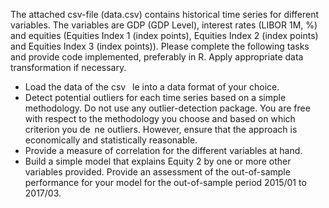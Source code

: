 The attached csv-file (data.csv) contains historical time series for different variables. The variables are GDP (GDP Level), interest rates (LIBOR 1M, %) and equities (Equities Index 1 (index points), Equities Index 2 (index points) and Equities Index 3 (index points)). Please complete the following tasks and provide code implemented, preferably in R. Apply appropriate data transformation if necessary.
- Load the data of the csv  le into a data format of your choice.
- Detect potential outliers for each time series based on a simple methodology. Do not use any outlier-detection package. You are free with respect to the methodology you choose and based on which criterion you de ne outliers. However, ensure that the approach is economically and statistically reasonable.
- Provide a measure of correlation for the different variables at hand.
- Build a simple model that explains Equity 2 by one or more other variables provided. Provide an assessment of the out-of-sample performance for your model for the out-of-sample period 2015/01 to 2017/03. 

